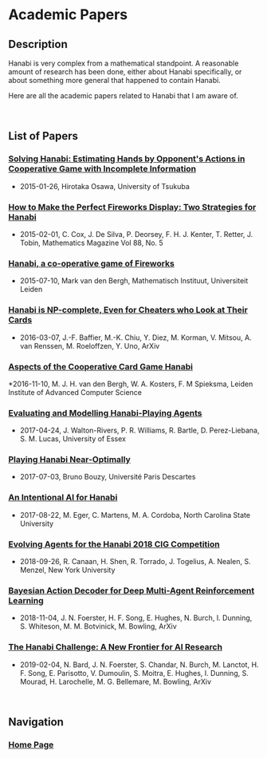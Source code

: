 # Academic Papers

## Description

Hanabi is very complex from a mathematical standpoint. A reasonable amount of research has been done, either about Hanabi specifically, or about something more general that happened to contain Hanabi.

Here are all the academic papers related to Hanabi that I am aware of.

<br />

##  List of Papers

### [Solving Hanabi: Estimating Hands by Opponent's Actions in Cooperative Game with Incomplete Information](https://github.com/agilbert1412/HanabiStrategy/blob/master/Academic%20Papers/2015-01-26%20-%20Solving%20Hanabi.pdf)
* 2015-01-26, Hirotaka Osawa, University of Tsukuba

### [How to Make the Perfect Fireworks Display: Two Strategies for Hanabi](https://github.com/agilbert1412/HanabiStrategy/blob/master/Academic%20Papers/2015-02-01%20-%20How%20to%20Make%20the%20Perfect%20Fireworks%20Display.pdf)
* 2015-02-01, C. Cox, J. De Silva, P. Deorsey, F. H. J. Kenter, T. Retter, J. Tobin, Mathematics Magazine Vol 88, No. 5

### [Hanabi, a co-operative game of Fireworks](https://github.com/agilbert1412/HanabiStrategy/blob/master/Academic%20Papers/2015-07-10%20-%20Hanabi,%20a%20co-operative%20game%20of%20fireworks.pdf)
* 2015-07-10, Mark van den Bergh, Mathematisch Instituut, Universiteit Leiden

### [Hanabi is NP-complete, Even for Cheaters who Look at Their Cards](https://github.com/agilbert1412/HanabiStrategy/blob/master/Academic%20Papers/2016-03-07%20-%20Hanabi%20is%20NP-complete.pdf)
* 2016-03-07, J.-F. Baffier, M.-K. Chiu, Y. Diez, M. Korman, V. Mitsou, A. van Renssen, M. Roeloffzen, Y. Uno, ArXiv

### [Aspects of the Cooperative Card Game Hanabi](https://github.com/agilbert1412/HanabiStrategy/blob/master/Academic%20Papers/2016-11-10%20-%20Aspects%20of%20the%20Cooperative%20Card%20Game%20Hanabi.pdf)
*2016-11-10, M. J. H. van den Bergh, W. A. Kosters, F. M Spieksma, Leiden Institute of Advanced Computer Science

### [Evaluating and Modelling Hanabi-Playing Agents](https://github.com/agilbert1412/HanabiStrategy/blob/master/Academic%20Papers/2017-04-24%20-%20Evaluating%20and%20Modelling%20Hanabi-Playing%20Agents.pdf)
* 2017-04-24, J. Walton-Rivers, P. R. Williams, R. Bartle, D. Perez-Liebana, S. M. Lucas, University of Essex

### [Playing Hanabi Near-Optimally](https://github.com/agilbert1412/HanabiStrategy/blob/master/Academic%20Papers/2017-07-03%20-%20Playing%20Hanabi%20Near-Optimally.pdf)
* 2017-07-03, Bruno Bouzy, Université Paris Descartes

### [An Intentional AI for Hanabi](https://github.com/agilbert1412/HanabiStrategy/blob/master/Academic%20Papers/2017-08-22%20-%20An%20Intentional%20AI%20for%20Hanabi.pdf)
* 2017-08-22, M. Eger, C. Martens, M. A. Cordoba, North Carolina State University

### [Evolving Agents for the Hanabi 2018 CIG Competition](https://github.com/agilbert1412/HanabiStrategy/blob/master/Academic%20Papers/2018-09-26%20-%20Evolving%20Agents%20for%20the%20Hanabi%202018%20CIG.pdf)
* 2018-09-26, R. Canaan, H. Shen, R. Torrado, J. Togelius, A. Nealen, S. Menzel, New York University

### [Bayesian Action Decoder for Deep Multi-Agent Reinforcement Learning](https://github.com/agilbert1412/HanabiStrategy/blob/master/Academic%20Papers/2018-11-08%20-%20Bayesian%20Action%20Decoder%20for%20Deep%20Multi-Agent%20Reinforcement%20Learning.pdf)
* 2018-11-04, J. N. Foerster, H. F. Song, E. Hughes, N. Burch, I. Dunning, S. Whiteson, M. M. Botvinick, M. Bowling, ArXiv

### [The Hanabi Challenge: A New Frontier for AI Research](https://github.com/agilbert1412/HanabiStrategy/blob/master/Academic%20Papers/2019-02-01%20-%20The%20Hanabi%20Challenge_%20A%20New%20Frontier%20for%20AI%20Research.pdf)
* 2019-02-04, N. Bard, J. N. Foerster, S. Chandar, N. Burch, M. Lanctot, H. F. Song, E. Parisotto, V. Dumoulin, S. Moitra, E. Hughes, I. Dunning, S. Mourad, H. Larochelle, M. G. Bellemare, M. Bowling, ArXiv

<br />

## Navigation

### [Home Page](https://github.com/agilbert1412/HanabiStrategy/blob/master/README.md)
